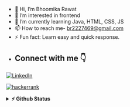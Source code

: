 - 👋 Hi, I’m Bhoomika Rawat
- 👀 I’m interested in frontend
- 🌱 I’m currently learning Java, HTML, CSS, JS
- 📫 How to reach me- br2227469@gmail.com
- ⚡ Fun fact: Learn easy and quick response.
-  ## Connect with me 👇
<p float="left">
    <a href="https://www.linkedin.com/in/bhoomi-rawat-a04b85301/" title="Direct to LinkedIn" target="_blank">
    <img src="https://img.shields.io/badge/LinkedIn-0077B5?style=for-the-badge&logo=linkedin&logoColor=white" alt="LinkedIn" /></a>
  </p>
  <p float="left">
  <a href="https://www.hackerrank.com/profile/bhumirawat643/" title="Direct to hackerrank" target="_blank">
     <img src="https://img.shields.io/badge/hackerrank-0077B5?style=for-the-badge&logo=hackerrank&logoColor=white" alt="hackerrank" /></a>
  </p> 
   <details>
  <summary><b>⚡ Github Status </b></summary>
<img height="118em" src="https://github-readme-stats.vercel.app/api?username=BhoomikaRawat1&theme=midnight-purple&show_icons=true&hide_border=true&count_private=true" alt="BhoomikaRawat1" />
<img height="118em" src="https://github-readme-stats.vercel.app/api/top-langs/?username=BhoomikaRawat1&theme=midnight-purple&show_icons=true&hide_border=true&layout=compact" alt="BhoomikaRawat1"/>
<img height="118em" src="https://github-readme-streak-stats.herokuapp.com/?user=BhoomikaRawat1&theme=midnight-purple&hide_border=true"/>
   </details>


<!---
BhoomikaRawat1/BhoomikaRawat1 is a ✨ special ✨ repository because its `README.md` (this file) appears on your GitHub profile.
You can click the Preview link to take a look at your changes.
--->
